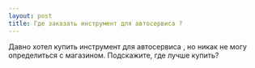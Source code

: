 ```yaml
---
layout: post 
title: Где заказать инструмент для автосервиса ? 
--- 
```

Давно хотел купить инструмент для автосервиса , но никак не могу определиться с магазином. Подскажите, где лучше купить?